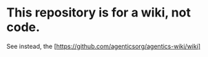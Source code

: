# This repository is for a wiki, not code.

See instead, the [https://github.com/agenticsorg/agentics-wiki/wiki]

